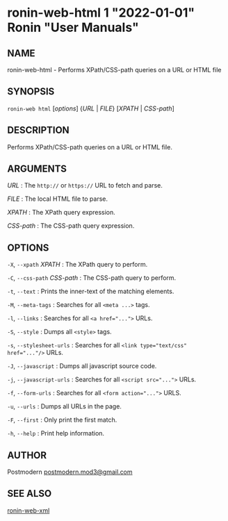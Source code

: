 # ronin-web-html 1 "2022-01-01" Ronin "User Manuals"

## NAME

ronin-web-html - Performs XPath/CSS-path queries on a URL or HTML file

## SYNOPSIS

`ronin-web html` [*options*] {*URL* \| *FILE*} [*XPATH* \| *CSS-path*]

## DESCRIPTION

Performs XPath/CSS-path queries on a URL or HTML file.

## ARGUMENTS

*URL*
: The `http://` or `https://` URL to fetch and parse.

*FILE*
: The local HTML file to parse.

*XPATH*
: The XPath query expression.

*CSS-path*
: The CSS-path query expression.

## OPTIONS

`-X`, `--xpath` *XPATH*
: The XPath query to perform.

`-C`, `--css-path` *CSS-path*
: The CSS-path query to perform.

`-t`, `--text`
: Prints the inner-text of the matching elements.

`-M`, `--meta-tags`
: Searches for all `<meta ...>` tags.

`-l`, `--links`
: Searches for all `<a href="...">` URLs.

`-S`, `--style`
: Dumps all `<style>` tags.

`-s`, `--stylesheet-urls`
: Searches for all `<link type="text/css" href="..."/>` URLs.

`-J`, `--javascript`
: Dumps all javascript source code.

`-j`, `--javascript-urls`
: Searches for all `<script src="...">` URLs.

`-f`, `--form-urls`
: Searches for all `<form action="...">` URLS.

`-u`, `--urls`
: Dumps all URLs in the page.

`-F`, `--first`
: Only print the first match.

`-h`, `--help`
: Print help information.

## AUTHOR

Postmodern <postmodern.mod3@gmail.com>

## SEE ALSO

[ronin-web-xml](ronin-web-xml.1.md)

